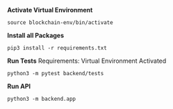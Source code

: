 **Activate Virtual Environment**

```
source blockchain-env/bin/activate
```

**Install all Packages**

```
pip3 install -r requirements.txt
```

**Run Tests**
Requirements: Virtual Environment Activated

```
python3 -m pytest backend/tests
```

**Run API**
```
python3 -m backend.app
```